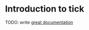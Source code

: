 # Introduction to tick

TODO: write [great documentation](http://jacobian.org/writing/what-to-write/)
